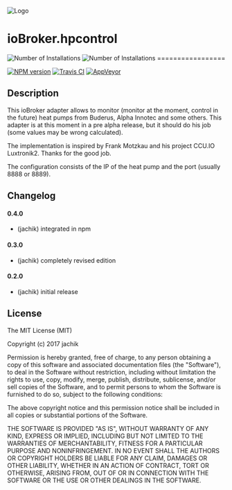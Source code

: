 ![Logo](admin/hpcontrol.png)
# ioBroker.hpcontrol
![Number of Installations](http://iobroker.live/badges/hpcontrol-installed.svg) ![Number of Installations](http://iobroker.live/badges/hpcontrol-stable.svg) =================

[![NPM version](https://img.shields.io/npm/v/iobroker.hpcontrol.svg)](https://www.npmjs.com/package/iobroker.hpcontrol)
[![Travis CI](https://travis-ci.org/jachik/ioBroker.hpcontrol.svg?branch=master)](https://travis-ci.org/jachik/ioBroker.hpcontrol)
[![AppVeyor](https://ci.appveyor.com/api/projects/status/2fquda7xh5xqb0u2?svg=true)](https://ci.appveyor.com/project/jachik/iobroker-hpcontrol)

## Description
This ioBroker adapter allows to monitor (monitor at the moment, control in the future) heat pumps from Buderus, Alpha Innotec and some others. This adapter is at this moment in a pre alpha release, but it should do his job (some values may be wrong calculated).

The implementation is inspired by Frank Motzkau and his project CCU.IO Luxtronik2. Thanks for the good job.

The configuration consists of the IP of the heat pump and the port (usually 8888 or 8889).

## Changelog
#### 0.4.0
* (jachik) integrated in npm
#### 0.3.0
* (jachik) completely revised edition
#### 0.2.0
* (jachik) initial release

## License
The MIT License (MIT)

Copyright (c) 2017 jachik

Permission is hereby granted, free of charge, to any person obtaining a copy
of this software and associated documentation files (the "Software"), to deal
in the Software without restriction, including without limitation the rights
to use, copy, modify, merge, publish, distribute, sublicense, and/or sell
copies of the Software, and to permit persons to whom the Software is
furnished to do so, subject to the following conditions:

The above copyright notice and this permission notice shall be included in
all copies or substantial portions of the Software.

THE SOFTWARE IS PROVIDED "AS IS", WITHOUT WARRANTY OF ANY KIND, EXPRESS OR
IMPLIED, INCLUDING BUT NOT LIMITED TO THE WARRANTIES OF MERCHANTABILITY,
FITNESS FOR A PARTICULAR PURPOSE AND NONINFRINGEMENT. IN NO EVENT SHALL THE
AUTHORS OR COPYRIGHT HOLDERS BE LIABLE FOR ANY CLAIM, DAMAGES OR OTHER
LIABILITY, WHETHER IN AN ACTION OF CONTRACT, TORT OR OTHERWISE, ARISING FROM,
OUT OF OR IN CONNECTION WITH THE SOFTWARE OR THE USE OR OTHER DEALINGS IN
THE SOFTWARE.
